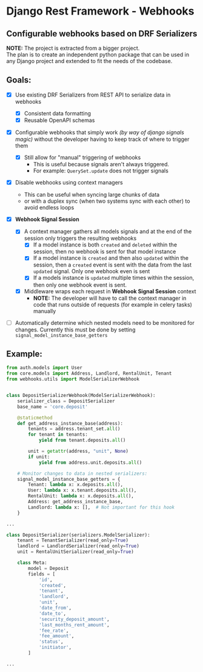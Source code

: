 # Django Rest Framework - Webhooks

## Configurable webhooks based on DRF Serializers

**NOTE:** The project is extracted from a bigger project.  
The plan is to create an independent python package that can be used in any Django project and extended to fit the needs of the codebase.

## Goals:
- [x] Use existing DRF Serializers from REST API to serialize data in webhooks  
    - [x] Consistent data formatting
    - [x] Reusable OpenAPI schemas
- [x] Configurable webhooks that simply work *(by way of django signals magic)* without the developer having to keep track of where to trigger them
    - [x] Still allow for "manual" triggering of webhooks
        - This is useful because signals aren't always triggered.
        - For example: `QuerySet.update` does not trigger signals
- [x] Disable webhooks using context managers
    - This can be useful when syncing large chunks of data
    - or with a duplex sync (when two systems sync with each other) to avoid endless loops
- [x] **Webhook Signal Session**
    - [x] A context manager gathers all models signals and at the end of the session only triggers the resulting webhooks
        - [x] If a model instance is both `created` and `deleted` within the session, then no webhook is sent for that model instance
        - [x] If a model instance is `created` and then also `updated` within the session, then a `created` event is sent with the data from the last `updated` signal. Only one webhook even is sent
        - [x] If a models instance is `updated` multiple times within the session, then only one webhook event is sent.
    - [x] Middleware wraps each request in **Webhook Signal Session** context
        - **NOTE:** The developer will have to call the context manager in code that runs outside of requests (for example in celery tasks) manually
- [ ] Automatically determine which nested models need to be monitored for changes. Currently this must be done by setting `signal_model_instance_base_getters`


## Example:

```python
from auth.models import User
from core.models import Address, Landlord, RentalUnit, Tenant
from webhooks.utils import ModelSerializerWebhook


class DepositSerializerWebhook(ModelSerializerWebhook):
    serializer_class = DepositSerializer
    base_name = 'core.deposit'

    @staticmethod
    def get_address_instance_base(address):
        tenants = address.tenant_set.all()
        for tenant in tenants:
            yield from tenant.deposits.all()

        unit = getattr(address, "unit", None)
        if unit:
            yield from address.unit.deposits.all()

    # Monitor changes to data in nested serializers:
    signal_model_instance_base_getters = {
        Tenant: lambda x: x.deposits.all(),
        User: lambda x: x.tenant.deposits.all(),
        RentalUnit: lambda x: x.deposits.all(),
        Address: get_address_instance_base,
        Landlord: lambda x: [],  # Not important for this hook
    }

...

class DepositSerializer(serializers.ModelSerializer):
    tenant = TenantSerializer(read_only=True)
    landlord = LandlordSerializer(read_only=True)
    unit = RentalUnitSerializer(read_only=True)

    class Meta:
        model = Deposit
        fields = [
            'id',
            'created',
            'tenant',
            'landlord',
            'unit',
            'date_from',
            'date_to',
            'security_deposit_amount',
            'last_months_rent_amount',
            'fee_rate',
            'fee_amount',
            'status',
            'initiator',
        ]

...
```
